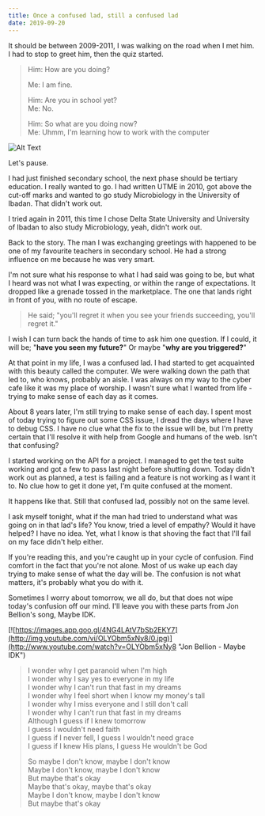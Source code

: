 ```yaml
---
title: Once a confused lad, still a confused lad
date: 2019-09-20
---
```


It should be between 2009-2011, I was walking on the road when I met him. I had to stop to greet him, then the quiz started.

>Him: How are you doing?  
>
>Me: I am fine.
>
>Him: Are you in school yet?  
>Me: No.
>
>Him: So what are you doing now?  
>Me: Uhmm, I'm learning how to work with the computer



![Alt Text](https://media.giphy.com/media/3o751RM9NiqPJUqLLi/giphy.gif)

Let's pause.

I had just finished secondary school, the next phase should be tertiary education. I really wanted to go. I had written UTME in 2010, got above the cut-off marks and wanted to go study Microbiology in the University of Ibadan. That didn't work out.

I tried again in 2011, this time I chose Delta State University and University of Ibadan to also study Microbiology, yeah, didn't work out.

Back to the story. The man I was exchanging greetings with happened to be one of my favourite teachers in secondary school. He had a strong influence on me because he was very smart.

I'm not sure what his response to what I had said was going to be, but what I heard was not what I was expecting, or within the range of expectations. It dropped like a grenade tossed in the marketplace. The one that lands right in front of you, with no route of escape.

>He said; "you'll regret it when you see your friends succeeding, you'll regret it."

I wish I can turn back the hands of time to ask him one question. If I could, it will be; "**have you seen my future?**" Or maybe "**why are you triggered?**"

At that point in my life, I was a confused lad. I had started to get acquainted with this beauty called the computer. We were walking down the path that led to, who knows, probably an aisle. I was always on my way to the cyber cafe like it was my place of worship. I wasn't sure what I wanted from life - trying to make sense of each day as it comes.

About 8 years later, I'm still trying to make sense of each day. I spent most of today trying to figure out some CSS issue, I dread the days where I have to debug CSS. I have no clue what the fix to the issue will be, but I'm pretty certain that I'll resolve it with help from Google and humans of the web. Isn't that confusing?

I started working on the API for a project. I managed to get the test suite working and got a few to pass last night before shutting down. Today didn't work out as planned, a test is failing and a feature is not working as I want it to. No clue how to get it done yet, I'm quite confused at the moment.

It happens like that. Still that confused lad, possibly not on the same level.

I ask myself tonight, what if the man had tried to understand what was going on in that lad's life? You know, tried a level of empathy? Would it have helped? I have no idea. Yet, what I know is that shoving the fact that I'll fail on my face didn't help either.

If you're reading this, and you're caught up in your cycle of confusion. Find comfort in the fact that you're not alone. Most of us wake up each day trying to make sense of what the day will be. The confusion is not what matters, it's probably what you do with it.

Sometimes I worry about tomorrow, we all do, but that does not wipe today's confusion off our mind. I'll leave you with these parts from Jon Bellion's song, Maybe IDK.

[![https://images.app.goo.gl/4NG4LAtV7bSb2EKY7](http://img.youtube.com/vi/OLYObm5xNy8/0.jpg)](http://www.youtube.com/watch?v=OLYObm5xNy8 "Jon Bellion - Maybe IDK")

>I wonder why I get paranoid when I'm high  
>I wonder why I say yes to everyone in my life  
>I wonder why I can't run that fast in my dreams  
>I wonder why I feel short when I know my money's tall  
>I wonder why I miss everyone and I still don't call  
>I wonder why I can't run that fast in my dreams  
>Although I guess if I knew tomorrow  
>I guess I wouldn't need faith  
>I guess if I never fell, I guess I wouldn't need grace  
>I guess if I knew His plans, I guess He wouldn't be God 
> 
>So maybe I don't know, maybe I don't know  
>Maybe I don't know, maybe I don't know  
>But maybe that's okay  
>Maybe that's okay, maybe that's okay  
>Maybe I don't know, maybe I don't know  
>But maybe that's okay  